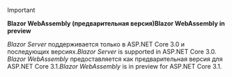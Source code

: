 ---
---
> [!IMPORTANT]
> <span data-ttu-id="1612e-101">**Blazor WebAssembly (предварительная версия)**</span><span class="sxs-lookup"><span data-stu-id="1612e-101">**Blazor WebAssembly in preview**</span></span>
>
> <span data-ttu-id="1612e-102">*Blazor Server* поддерживается только в ASP.NET Core 3.0 и последующих версиях.</span><span class="sxs-lookup"><span data-stu-id="1612e-102">*Blazor Server* is supported in ASP.NET Core 3.0.</span></span> <span data-ttu-id="1612e-103">*Blazor WebAssembly* предоставляется как предварительная версия для ASP.NET Core 3.1.</span><span class="sxs-lookup"><span data-stu-id="1612e-103">*Blazor WebAssembly* is in preview for ASP.NET Core 3.1.</span></span>
